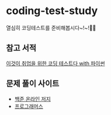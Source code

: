 # coding-test-study
열심히 코딩테스트를 준비해봅시다~!~!👏👏

## 참고 서적
[이것이 취업을 위한 코딩 테스트다 with 파이썬](https://github.com/ndb796/python-for-coding-test)

## 문제 풀이 사이트
- [백준 온라인 저지](https://www.acmicpc.net/)
- [프로그래머스](https://programmers.co.kr/)
